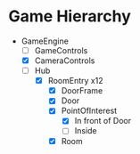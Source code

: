 # Game Hierarchy

- GameEngine
  - [ ] GameControls
  - [x] CameraControls
  - [ ] Hub
    - [x] RoomEntry x12
      - [x] DoorFrame
      - [x] Door
      - [x] PointOfInterest
        - [x] In front of Door
        - [ ] Inside
      - [x] Room